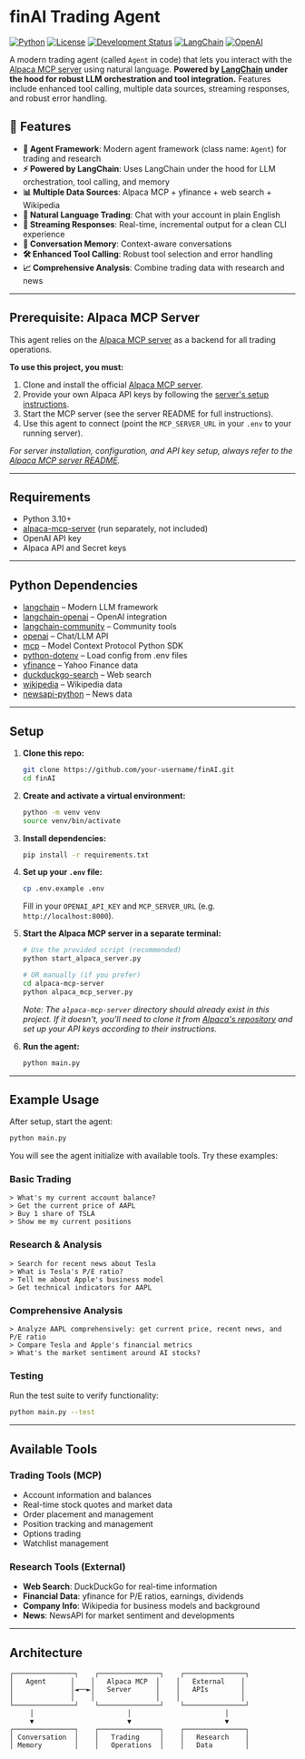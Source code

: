 # finAI Trading Agent

[![Python](https://img.shields.io/badge/python-3.10+-blue.svg)](https://www.python.org/downloads/)
[![License](https://img.shields.io/badge/license-MIT-green.svg)](LICENSE)
[![Development Status](https://img.shields.io/badge/status-development-orange.svg)](https://github.com/yourusername/finAI)
[![LangChain](https://img.shields.io/badge/LangChain-0.3.0+-blue.svg)](https://python.langchain.com/)
[![OpenAI](https://img.shields.io/badge/OpenAI-1.0.0+-green.svg)](https://openai.com/)

A modern trading agent (called `Agent` in code) that lets you interact with the [Alpaca MCP server](https://github.com/alpacahq/alpaca-mcp-server) using natural language. **Powered by [LangChain](https://python.langchain.com/) under the hood for robust LLM orchestration and tool integration.** Features include enhanced tool calling, multiple data sources, streaming responses, and robust error handling.

## 🚀 Features

- **🤖 Agent Framework**: Modern agent framework (class name: `Agent`) for trading and research
- **⚡ Powered by LangChain**: Uses LangChain under the hood for LLM orchestration, tool calling, and memory
- **📊 Multiple Data Sources**: Alpaca MCP + yfinance + web search + Wikipedia
- **💬 Natural Language Trading**: Chat with your account in plain English
- **🔄 Streaming Responses**: Real-time, incremental output for a clean CLI experience
- **🧠 Conversation Memory**: Context-aware conversations
- **🛠️ Enhanced Tool Calling**: Robust tool selection and error handling
- **📈 Comprehensive Analysis**: Combine trading data with research and news

---

## Prerequisite: Alpaca MCP Server

This agent relies on the [Alpaca MCP server](https://github.com/alpacahq/alpaca-mcp-server) as a backend for all trading operations.

**To use this project, you must:**
1. Clone and install the official [Alpaca MCP server](https://github.com/alpacahq/alpaca-mcp-server).
2. Provide your own Alpaca API keys by following the [server's setup instructions](https://github.com/alpacahq/alpaca-mcp-server#installation).
3. Start the MCP server (see the server README for full instructions).
4. Use this agent to connect (point the `MCP_SERVER_URL` in your `.env` to your running server).

*For server installation, configuration, and API key setup, always refer to the [Alpaca MCP server README](https://github.com/alpacahq/alpaca-mcp-server#installation).*

---

## Requirements

- Python 3.10+
- [alpaca-mcp-server](https://github.com/alpacahq/alpaca-mcp-server) (run separately, not included)
- OpenAI API key
- Alpaca API and Secret keys

---

## Python Dependencies

- [langchain](https://pypi.org/project/langchain/) – Modern LLM framework
- [langchain-openai](https://pypi.org/project/langchain-openai/) – OpenAI integration
- [langchain-community](https://pypi.org/project/langchain-community/) – Community tools
- [openai](https://pypi.org/project/openai/) – Chat/LLM API
- [mcp](https://pypi.org/project/mcp/) – Model Context Protocol Python SDK
- [python-dotenv](https://pypi.org/project/python-dotenv/) – Load config from .env files
- [yfinance](https://pypi.org/project/yfinance/) – Yahoo Finance data
- [duckduckgo-search](https://pypi.org/project/duckduckgo-search/) – Web search
- [wikipedia](https://pypi.org/project/wikipedia/) – Wikipedia data
- [newsapi-python](https://pypi.org/project/newsapi-python/) – News data

---

## Setup

1. **Clone this repo:**
    ```bash
    git clone https://github.com/your-username/finAI.git
    cd finAI
    ```

2. **Create and activate a virtual environment:**
    ```bash
    python -m venv venv
    source venv/bin/activate
    ```

3. **Install dependencies:**
    ```bash
    pip install -r requirements.txt
    ```

4. **Set up your `.env` file:**
    ```bash
    cp .env.example .env
    ```
    Fill in your `OPENAI_API_KEY` and `MCP_SERVER_URL` (e.g. `http://localhost:8000`).

5. **Start the Alpaca MCP server in a separate terminal:**
    ```bash
    # Use the provided script (recommended)
    python start_alpaca_server.py
    
    # OR manually (if you prefer)
    cd alpaca-mcp-server
    python alpaca_mcp_server.py
    ```
    
    *Note: The `alpaca-mcp-server` directory should already exist in this project. If it doesn't, you'll need to clone it from [Alpaca's repository](https://github.com/alpacahq/alpaca-mcp-server) and set up your API keys according to their instructions.*

6. **Run the agent:**
    ```bash
    python main.py
    ```

---

## Example Usage

After setup, start the agent:

```bash
python main.py
```

You will see the agent initialize with available tools. Try these examples:

### Basic Trading
```
> What's my current account balance?
> Get the current price of AAPL
> Buy 1 share of TSLA
> Show me my current positions
```

### Research & Analysis
```
> Search for recent news about Tesla
> What is Tesla's P/E ratio?
> Tell me about Apple's business model
> Get technical indicators for AAPL
```

### Comprehensive Analysis
```
> Analyze AAPL comprehensively: get current price, recent news, and P/E ratio
> Compare Tesla and Apple's financial metrics
> What's the market sentiment around AI stocks?
```

### Testing
Run the test suite to verify functionality:
```bash
python main.py --test
```

---

## Available Tools

### Trading Tools (MCP)
- Account information and balances
- Real-time stock quotes and market data
- Order placement and management
- Position tracking and management
- Options trading
- Watchlist management

### Research Tools (External)
- **Web Search**: DuckDuckGo for real-time information
- **Financial Data**: yfinance for P/E ratios, earnings, dividends
- **Company Info**: Wikipedia for business models and background
- **News**: NewsAPI for market sentiment and developments

---

## Architecture

```
┌───────────────┐    ┌───────────────┐    ┌───────────────┐
│   Agent      │    │   Alpaca MCP  │    │   External    │
│              │◄──►│   Server      │    │   APIs        │
│              │    │               │    │               │
└───────────────┘    └───────────────┘    └───────────────┘
     │                       │                       │
     ▼                       ▼                       ▼
┌───────────────┐    ┌───────────────┐    ┌───────────────┐
│ Conversation  │    │   Trading     │    │   Research    │
│ Memory        │    │   Operations  │    │   Data        │
```
